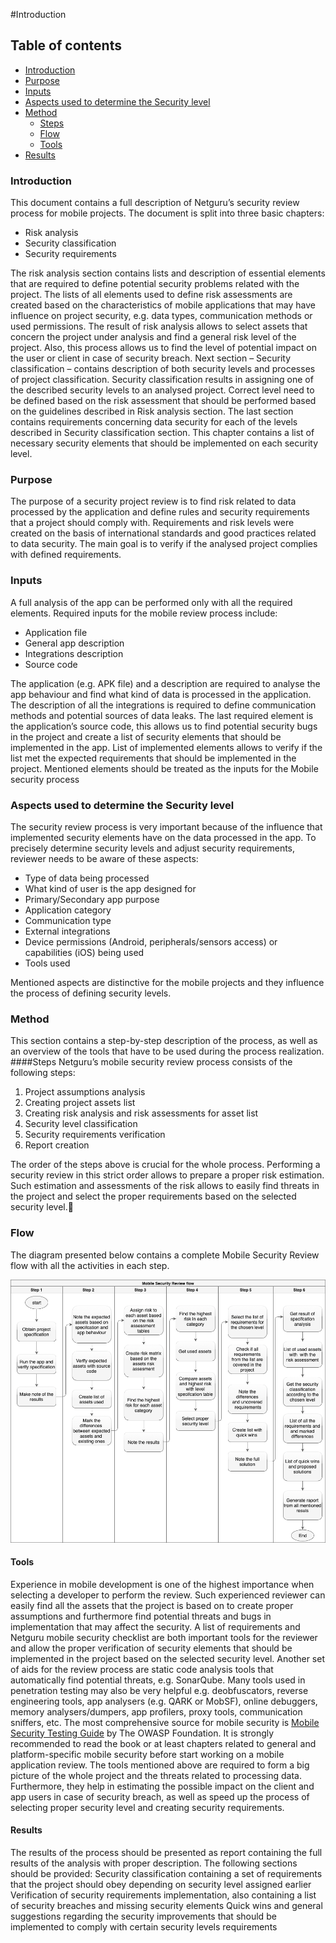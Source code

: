 
#Introduction

## Table of contents

- [Introduction](#introduction)
- [Purpose](#purpose)
- [Inputs](#inputs)
- [Aspects used to determine the Security level](#aspects-used-to-determine-the-security-level)
- [Method](#method)
  - [Steps](#steps)
  - [Flow](#flow)
  - [Tools](#tools)
- [Results](#results)

### Introduction

This document contains a full description of Netguru’s security review process for mobile projects. The document is split into three basic chapters:
* Risk analysis
* Security classification
* Security requirements 

The risk analysis section contains lists and description of essential elements that are required to define potential security problems related with the project. The lists of all elements used to define risk assessments are created based on the characteristics of mobile applications that may have influence on project security, e.g. data types, communication methods or used permissions. The result of risk analysis allows to select assets that concern the project under analysis and find a general risk level of the project. Also, this process allows us to find the level of potential impact on the user or client in case of security breach.
Next section – Security classification – contains description of both security levels and processes of project classification. Security classification results in assigning one of the described security levels to an analysed project. Correct level need to be defined based on the risk assessment that should be performed based on the guidelines described in Risk analysis section. 
The last section contains requirements concerning data security for each of the levels described in Security classification section. This chapter contains a list of necessary security elements that should be implemented on each security level. 

### Purpose

The purpose of a security project review is to find risk related to data processed by the application and define rules and security requirements that a project should comply with. Requirements and risk levels were created on the basis of international standards and good practices related to data security. The main goal is to verify if the analysed project complies with defined requirements.

### Inputs

A full analysis of the app can be performed only with all the required elements. Required inputs for the mobile review process include:
* Application file
* General app description
* Integrations description
* Source code

The application (e.g. APK file) and a description are required to analyse the app behaviour and find what kind of data is processed in the application. The description of all the integrations is required to define communication methods and potential sources of data leaks. 
The last required element is the application’s source code, this allows us to find potential security bugs in the project and create a list of security elements that should be implemented in the app. List of implemented elements allows to verify if the list met the expected requirements that should be implemented in the project. Mentioned elements should be treated as the inputs for the Mobile security process
### Aspects used to determine the Security level
The security review process is very important because of the influence that implemented security elements have on the data processed in the app. To precisely determine security levels and adjust security requirements, reviewer needs to be aware of these aspects:
* Type of data being processed
* What kind of user is the app designed for
* Primary/Secondary app purpose
* Application category
* Communication type
* External integrations
* Device permissions (Android, peripherals/sensors access) or capabilities (iOS) being used 
* Tools used

Mentioned aspects are distinctive for the mobile projects and they influence the process of defining security levels.
### Method
This section contains a step-by-step description of the process, as well as an overview of the tools that have to be used during the process realization.
####Steps
Netguru’s mobile security review process consists of the following steps:
1. Project assumptions analysis
2. Creating project assets list
3. Creating risk analysis and risk assessments for asset list
4. Security level classification
5. Security requirements verification
6. Report creation

The order of the steps above is crucial for the whole process. Performing a security review in this strict order allows to prepare a proper risk estimation. Such estimation and assessments of the risk allows to easily find threats in the project and select the proper requirements based on the selected security level.
### Flow
The diagram presented below contains a complete Mobile Security Review flow with all the activities in each step.

![Drag Racing](../Resources/Images/mobile_security_review_flow.png)


#### Tools
Experience in mobile development is one of the highest importance when selecting a developer to perform the review. Such experienced reviewer can easily find all the assets that the project is based on to create proper assumptions and furthermore find potential threats and bugs in implementation that may affect the security. 
A list of requirements and Netguru mobile security checklist are both important tools for the reviewer and allow the proper verification of security elements that should be implemented in the project based on the selected security level.
Another set of aids for the review process are static code analysis tools that automatically find potential threats, e.g. SonarQube.
Many tools used in penetration testing may also be very helpful e.g. deobfuscators, reverse engineering tools, app analysers (e.g. QARK or MobSF), online debuggers, memory analysers/dumpers, app profilers, proxy tools, communication sniffers, etc.
The most comprehensive source for mobile security is [Mobile Security Testing Guide](https://github.com/OWASP/owasp-mstg) by The OWASP Foundation. It is strongly recommended to read the book or at least chapters related to general and platform-specific mobile security before start working on a mobile application review.
The tools mentioned above are required to form a big picture of the whole project and the threats related to processing data. Furthermore, they help in estimating the possible impact on the client and app users in case of security breach, as well as speed up the process of selecting proper security level and creating security requirements.
#### Results
The results of the process should be presented as report containing the full results of the analysis with proper description. The following sections should be provided:
Security classification containing a set of requirements that the project should obey depending on security level assigned earlier
Verification of security requirements implementation, also containing a list of security breaches and missing security elements
Quick wins and general suggestions regarding the security improvements that should be implemented to comply with certain security levels requirements
